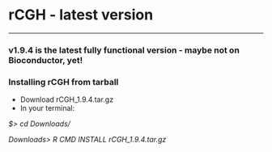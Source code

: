 # rCGH - latest version
-----------------------
### v1.9.4 is the latest fully functional version - maybe not on Bioconductor, yet!

### Installing rCGH from tarball

* Download rCGH_1.9.4.tar.gz
* In your terminal:

*$> cd Downloads/*

*Downloads> R CMD INSTALL rCGH_1.9.4.tar.gz*
